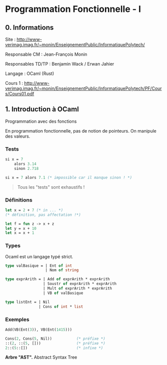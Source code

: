 # Programmation Fonctionnelle - I

## 0. Informations

Site : <http://www-verimag.imag.fr/~monin/EnseignementPublic/InformatiquePolytech/>

Responsable CM : Jean-François Monin

Responsables TD/TP : Benjamin Wack / Erwan Jahier

Langage : OCaml (Rust)

Cours 1 : <http://www-verimag.imag.fr/~monin/EnseignementPublic/InformatiquePolytech/PF/Cours/Cours01.pdf>

## 1. Introduction à OCaml

Programmation avec des fonctions

En programmation fonctionnelle, pas de notion de pointeurs. On manipule des valeurs.

### Tests

```ocaml
si x = 7
    alors 3.14
    sinon 2.718

si x = 7 alors 7.1 (* impossible car il manque sinon ! *)
```

> Tous les "tests" sont exhaustifs !

### Définitions

```ocaml
let x = 2 + 7 (* in ... *)
(* définition, pas affectation !*)

let f = fun z -> x + z
let y = x + 10
let x = x + 1
```

### Types

Ocaml est un langage typé strict.

```ocaml
type valBasique = | Ent of int
                  | Nom of string

type exprArith = | Add of exprArith * exprArith
                 | Soustr of exprArith * exprArith
                 | Mult of exprArith * exprArith
                 | VB of valBasique

type listEnt = | Nil
               | Cons of int * list
```

### Exemples

```ocaml
Add(VB(Ent(3)), VB(Ent(1415)))

Cons(2, Cons(5, Nil))           (* préfixe *)
::(2, ::(5, []))                (* préfixe *)
2::(5::[])                      (* infixe *)
```

**Arbre "AST".** Abstract Syntax Tree
